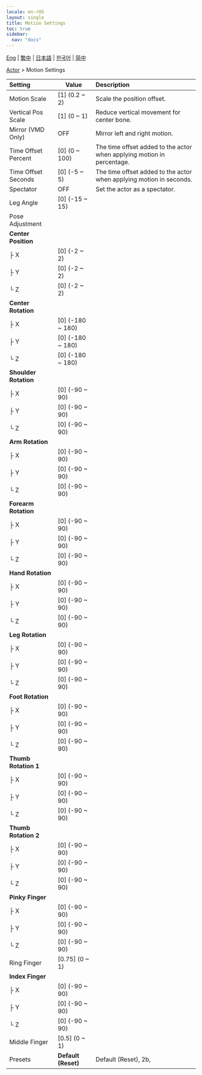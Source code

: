 ```yaml
---
locale: en-rUS
layout: single
title: Motion Settings
toc: true
sidebar:
  nav: "docs"
---
```

[Eng](/dancexr/menu/2025.4/actor/actor_motion) | [繁中](/tw/dancexr/menu/2025.4/actor/actor_motion) | [日本語](/jp/dancexr/menu/2025.4/actor/actor_motion) | [한국어](/kr/dancexr/menu/2025.4/actor/actor_motion) | [简中](/zh/dancexr/menu/2025.4/actor/actor_motion)

[Actor](../menu#Actor) > Motion Settings



| Setting | Value | Description |
| :--- | --- | :--- |
| Motion Scale | [1] (0.2 ~ 2) | Scale the position offset.
| Vertical Pos Scale | [1] (0 ~ 1) | Reduce vertical movement for center bone.
| Mirror (VMD Only) | OFF | Mirror left and right motion.
| Time Offset Percent | [0] (0 ~ 100) | The time offset added to the actor when applying motion in percentage.
| Time Offset Seconds | [0] (-5 ~ 5) | The time offset added to the actor when applying motion in seconds.
| Spectator | OFF | Set the actor as a spectator.
| Leg Angle | [0] (-15 ~ 15) | 
| Pose Adjustment || 
| **Center Position** | | 
| ├ X | [0] (-2 ~ 2) | 
| ├ Y | [0] (-2 ~ 2) | 
| └ Z | [0] (-2 ~ 2) | 
| **Center Rotation** | | 
| ├ X | [0] (-180 ~ 180) | 
| ├ Y | [0] (-180 ~ 180) | 
| └ Z | [0] (-180 ~ 180) | 
| **Shoulder Rotation** | | 
| ├ X | [0] (-90 ~ 90) | 
| ├ Y | [0] (-90 ~ 90) | 
| └ Z | [0] (-90 ~ 90) | 
| **Arm Rotation** | | 
| ├ X | [0] (-90 ~ 90) | 
| ├ Y | [0] (-90 ~ 90) | 
| └ Z | [0] (-90 ~ 90) | 
| **Forearm Rotation** | | 
| ├ X | [0] (-90 ~ 90) | 
| ├ Y | [0] (-90 ~ 90) | 
| └ Z | [0] (-90 ~ 90) | 
| **Hand Rotation** | | 
| ├ X | [0] (-90 ~ 90) | 
| ├ Y | [0] (-90 ~ 90) | 
| └ Z | [0] (-90 ~ 90) | 
| **Leg Rotation** | | 
| ├ X | [0] (-90 ~ 90) | 
| ├ Y | [0] (-90 ~ 90) | 
| └ Z | [0] (-90 ~ 90) | 
| **Foot Rotation** | | 
| ├ X | [0] (-90 ~ 90) | 
| ├ Y | [0] (-90 ~ 90) | 
| └ Z | [0] (-90 ~ 90) | 
| **Thumb Rotation 1** | | 
| ├ X | [0] (-90 ~ 90) | 
| ├ Y | [0] (-90 ~ 90) | 
| └ Z | [0] (-90 ~ 90) | 
| **Thumb Rotation 2** | | 
| ├ X | [0] (-90 ~ 90) | 
| ├ Y | [0] (-90 ~ 90) | 
| └ Z | [0] (-90 ~ 90) | 
| **Pinky Finger** | | 
| ├ X | [0] (-90 ~ 90) | 
| ├ Y | [0] (-90 ~ 90) | 
| └ Z | [0] (-90 ~ 90) | 
| Ring Finger | [0.75] (0 ~ 1) | 
| **Index Finger** | | 
| ├ X | [0] (-90 ~ 90) | 
| ├ Y | [0] (-90 ~ 90) | 
| └ Z | [0] (-90 ~ 90) | 
| Middle Finger | [0.5] (0 ~ 1) | 
| Presets | **Default (Reset)** | Default (Reset), 2b,  |
